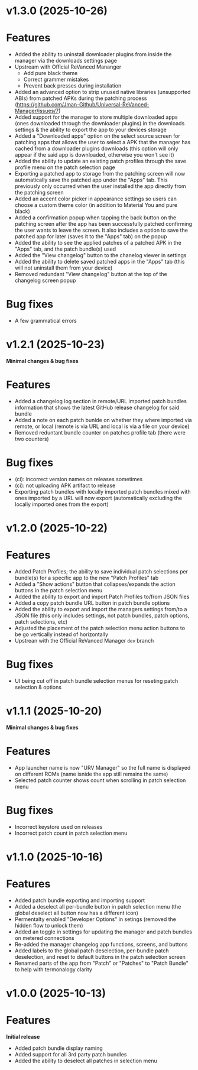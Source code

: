 # v1.3.0 (2025-10-26)


# Features

- Added the ability to uninstall downloader plugins from inside the manager via the downloads settings page
- Upstream with Official ReVanced Mananger
  - Add pure black theme
  - Correct grammer mistakes
  - Prevent back presses during installation
- Added an advanced option to strip unused native libraries (unsupported ABIs) from patched APKs during the patching process (https://github.com/Jman-Github/Universal-ReVanced-Manager/issues/7)
- Added support for the manager to store multiple downloaded apps (ones downloaded through the downloader plugins) in the downloads settings & the ability to export the app to your devices storage
- Added a "Downloaded apps" option on the select source screen for patching apps that allows the user to select a APK that the manager has cached from a downloader plugins downloads (this option will only appear if the said app is downloaded, otherwise you won't see it)
- Added the ability to update an existing patch profiles through the save profile menu on the patch selection page
- Exporting a patched app to storage from the patching screen will now automatically save the patched app under the "Apps" tab. This previously only occurred when the user installed the app directly from the patching screen
- Added an accent color picker in appearance settings so users can choose a custom theme color (in addition to Material You and pure black)
- Added a confirmation popup when tapping the back button on the patching screen after the app has been successfully patched confirming the user wants to leave the screen. It also includes a option to save the patched app for later (saves it to the "Apps" tab) on the popup
- Added the ability to see the applied patches of a patched APK in the "Apps" tab, and the patch bundle(s) used
- Added the "View changelog" button to the chanelog viewer in settings
- Added the ability to delete saved patched apps in the "Apps" tab (this will not uninstall them from your device)
- Removed redundant "View changelog" button at the top of the changelog screen popup


# Bug fixes

- A few grammatical errors


# v1.2.1 (2025-10-23)
**Minimal changes & bug fixes**


# Features

- Added a changelog log section in remote/URL imported patch bundles information that shows the latest GitHub release changelog for said bundle
- Added a note on each patch bunlde on whether they where imported via remote, or local (remote is via URL and local is via a file on your device)
- Removed reduntant bundle counter on patches profile tab (there were two counters)


# Bug fixes

- (ci): incorrect version names on releases sometimes
- (ci): not uploading APK artifact to release
- Exporting patch bundles with locally imported patch bundles mixed with ones imported by a URL will now export (automatically excluding the locally imported ones from the export)


# v1.2.0 (2025-10-22)


# Features

- Added Patch Profiles; the ability to save individual patch selections per bundle(s) for a specific app to the new "Patch Profiles" tab
- Added a "Show actions" button that collapses/expands the action buttons in the patch selection menu
- Added the ability to export and import Patch Profiles to/from JSON files
- Added a copy patch bundle URL button in patch bundle options
- Added the ability to export and import the managers settings from/to a JSON file (this only includes settings, not patch bundles, patch options, patch selections, etc)
- Adjusted the placement of the patch selection menu action buttons to be go vertically instead of horizontally
- Upstrean with the Official ReVanced Manager `dev` branch


# Bug fixes

- UI being cut off in patch bundle selection menus for reseting patch selection & options


# v1.1.1 (2025-10-20)
**Minimal changes & bug fixes**


# Features

- App launcher name is now "URV Manager" so the full name is displayed on different ROMs (name isnide the app still remains the same)
- Selected patch counter shows count when scrolling in patch selection menu

# Bug fixes

- Incorrect keystore used on releases
- Incorrect patch count in patch selection menu


# v1.1.0 (2025-10-16)


# Features

- Added patch bundle exporting and importing support
- Added a deselect all per-bundle button in patch selection menu (the global deselect all button now has a different icon)
- Permentalty enabled "Developer Options" in setings (removed the hidden flow to unlock them)
- Added an toggle in settings for updating the manager and patch bundles on metered connections
- Re-added the manager changelog app functions, screens, and buttons
- Added labels to the global patch deselection, per-bundle patch deselection, and reset to default buttons in the patch selection screen
- Renamed parts of the app from "Patch" or "Patches" to "Patch Bundle" to help with termonalogy clarity


# v1.0.0 (2025-10-13)


# Features
**Initial release**

- Added patch bundle display naming
- Added support for all 3rd party patch bundles
- Added the ability to deselect all patches in selection menu